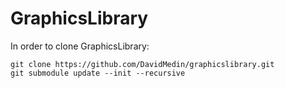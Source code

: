# GraphicsLibrary

In order to clone GraphicsLibrary:
```
git clone https://github.com/DavidMedin/graphicslibrary.git
git submodule update --init --recursive
```
